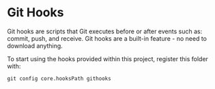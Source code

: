 # Git Hooks

Git hooks are scripts that Git executes before or after events such as: commit, push, and receive. Git hooks are a built-in feature - no need to download anything.

To start using the hooks provided within this project, register this folder with:

```shell
git config core.hooksPath githooks
```
